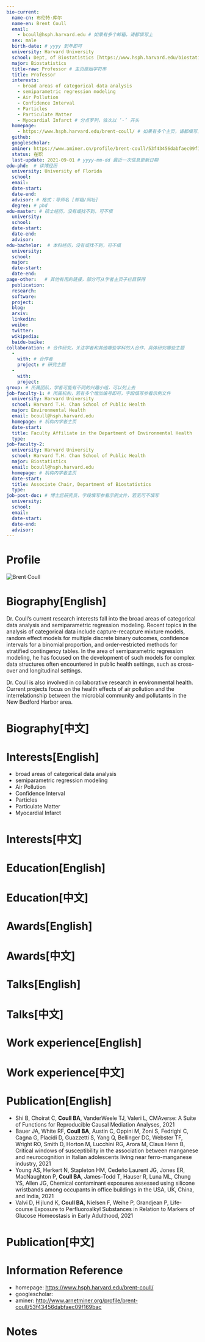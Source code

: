 ```yaml
---
bio-current:
  name-cn: 布伦特·库尔
  name-en: Brent Coull
  email: 
    - bcoull@hsph.harvard.edu # 如果有多个邮箱，请都填写上
  sex: male
  birth-date: # yyyy 到年即可
  university: Harvard University 
  school: Dept, of Biostatistics [https://www.hsph.harvard.edu/biostatistics/] # 格式：学院名称[学院官网链接]
  major: Biostatistics
  title-raw: Professor # 主页原始字符串
  title: Professor
  interests: 
    - broad areas of categorical data analysis 
    - semiparametric regression modeling 
    - Air Pollution 
    - Confidence Interval 
    - Particles 
    - Particulate Matter 
    - Myocardial Infarct # 分点罗列，依次以 ‘-’ 开头
  homepage: 
    - https://www.hsph.harvard.edu/brent-coull/ # 如果有多个主页，请都填写上
  github: 
  googlescholar:  
  aminer: https://www.aminer.cn/profile/brent-coull/53f43456dabfaec09f169bac # 从这里查找 https://www.aminer.org/search/person
  status: 在职
  last-update: 2021-09-01 # yyyy-mm-dd 最近一次信息更新日期
edu-phd:  # 读博经历
  university: University of Florida
  school: 
  email: 
  date-start: 
  date-end: 
  advisor: # 格式：导师名 [邮箱/网址]
  degree: # phd
edu-master: # 硕士经历，没有或找不到，可不填
  university: 
  school: 
  date-start: 
  date-end: 
  advisor:
edu-bachelor:  # 本科经历，没有或找不到，可不填
  university: 
  school: 
  major: 
  date-start: 
  date-end: 
page-other:   # 其他有用的链接，部分可从学者主页子栏目获得
  publication: 
  research: 
  software: 
  project: 
  blog: 
  arxiv: 
  linkedin: 
  weibo:
  twitter:
  wikipedia:
  baidu-baike:
collaboration: # 合作研究，关注学者和其他哪些学科的人合作，具体研究哪些主题
  - 
    with: # 合作者
    project: # 研究主题
  - 
    with: 
    project: 
group: # 所属团队，学者可能有不同的兴趣小组，可以列上去
job-faculty-1: # 所属机构，若有多个增加编号即可，字段填写参看示例文件
  university: Harvard University
  school: Harvard T.H. Chan School of Public Health
  major: Environmental Health
  email: bcoull@hsph.harvard.edu
  homepage: # 机构内学者主页
  date-start: 
  title: Faculty Affiliate in the Department of Environmental Health
  type: 
job-faculty-2:
  university: Harvard University
  school: Harvard T.H. Chan School of Public Health
  major: Biostatistics
  email: bcoull@hsph.harvard.edu
  homepage: # 机构内学者主页
  date-start: 
  title: Associate Chair, Department of Biostatistics
  type:
job-post-doc: # 博士后研究员，字段填写参看示例文件，若无可不填写
  university: 
  school: 
  email: 
  date-start: 
  date-end: 
  advisor: 
---
```


# Profile

![Brent Coull](https://connects.catalyst.harvard.edu/Profiles/profile/Modules/CustomViewPersonGeneralInfo/PhotoHandler.ashx?NodeID=1249090)

# Biography[English]

Dr. Coull’s current research interests fall into the broad areas of categorical data analysis and semiparametric regression modeling. Recent topics in the analysis of categorical data include capture-recapture mixture models, random effect models for multiple discrete binary outcomes, confidence intervals for a binomial proportion, and order-restricted methods for stratified contingency tables. In the area of semiparametric regression modeling, he has focused on the development of such models for complex data structures often encountered in public health settings, such as cross-over and longitudinal settings.

Dr. Coull is also involved in collaborative research in environmental health. Current projects focus on the health effects of air pollution and the interrelationship between the microbial community and pollutants in the New Bedford Harbor area.

# Biography[中文]

# Interests[English]

* broad areas of categorical data analysis 
* semiparametric regression modeling 
* Air Pollution 
* Confidence Interval 
* Particles 
* Particulate Matter 
* Myocardial Infarct

# Interests[中文]

# Education[English]

# Education[中文]

# Awards[English]

# Awards[中文]

# Talks[English]

# Talks[中文]

# Work experience[English]

# Work experience[中文]

# Publication[English]

- Shi B, Choirat C, **Coull BA**, VanderWeele TJ, Valeri L, CMAverse: A Suite of Functions for Reproducible Causal Mediation Analyses, 2021
- Bauer JA, White RF, **Coull BA**, Austin C, Oppini M, Zoni S, Fedrighi C, Cagna G, Placidi D, Guazzetti S, Yang Q, Bellinger DC, Webster TF, Wright RO, Smith D, Horton M, Lucchini RG, Arora M, Claus Henn B, Critical windows of susceptibility in the association between manganese and neurocognition in Italian adolescents living near ferro-manganese industry, 2021
- Young AS, Herkert N, Stapleton HM, Cedeño Laurent JG, Jones ER, MacNaughton P, **Coull BA**, James-Todd T, Hauser R, Luna ML, Chung YS, Allen JG, Chemical contaminant exposures assessed using silicone wristbands among occupants in office buildings in the USA, UK, China, and India, 2021
- Valvi D, H jlund K, **Coull BA**, Nielsen F, Weihe P, Grandjean P, Life-course Exposure to Perfluoroalkyl Substances in Relation to Markers of Glucose Homeostasis in Early Adulthood, 2021

# Publication[中文]

# Information Reference

-  homepage: https://www.hsph.harvard.edu/brent-coull/
-  googlescholar: 
-  aminer: http://www.arnetminer.org/profile/brent-coull/53f43456dabfaec09f169bac

# Notes